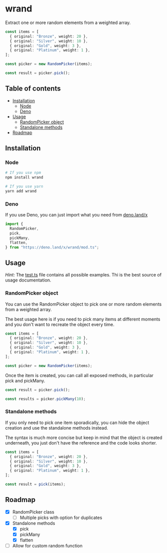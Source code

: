 # wrand

Extract one or more random elements from a weighted array.

```ts
const items = [
  { original: "Bronze", weight: 20 },
  { original: "Silver", weight: 10 },
  { original: "Gold", weight: 3 },
  { original: "Platinum", weight: 1 },
];

const picker = new RandomPicker(items);

const result = picker.pick();
```

## Table of contents

- [Installation](#installation)
  - [Node](#node)
  - [Deno](#deno)
- [Usage](#usage)
  - [RandomPicker object](#randompicker-object)
  - [Standalone methods](#standalone-methods)
- [Roadmap](#roadmap)

## Installation

### Node

```sh
# If you use npm
npm install wrand

# If you use yarn
yarn add wrand
```

### Deno

If you use Deno, you can just import what you need from [deno.land/x](https://deno.land/x/wrand)

```ts
import {
  RandomPicker,
  pick,
  pickMany,
  flatten,
} from "https://deno.land/x/wrand/mod.ts";
```

## Usage

_Hint:_ The [test.ts](./src/__tests__/test.ts) file contains all possible examples. Thi is the best source of usage documentation.

### RandomPicker object

You can use the RandomPicker object to pick one or more random elements from a weighted array.

The best usage here is if you need to pick many items at different moments and you don't want to recreate the object every time.

```ts
const items = [
  { original: "Bronze", weight: 20 },
  { original: "Silver", weight: 10 },
  { original: "Gold", weight: 3 },
  { original: "Platinum", weight: 1 },
];

const picker = new RandomPicker(items);
```

Once the item is created, you can call all exposed methods, in particular pick and pickMany.

```ts
const result = picker.pick();

const results = picker.pickMany(10);
```

### Standalone methods

If you only need to pick one item sporadically, you can hide the object creation and use the standalone methods instead.

The syntax is much more concise but keep in mind that the object is created underneath, you just don't have the reference and the code looks shorter.

```ts
const items = [
  { original: "Bronze", weight: 20 },
  { original: "Silver", weight: 10 },
  { original: "Gold", weight: 3 },
  { original: "Platinum", weight: 1 },
];

const result = pick(items);
```

## Roadmap

- [x] RandomPicker class
  - [ ] Multiple picks with option for duplicates
- [x] Standalone methods
  - [x] pick
  - [x] pickMany
  - [x] flatten
- [ ] Allow for custom random function
